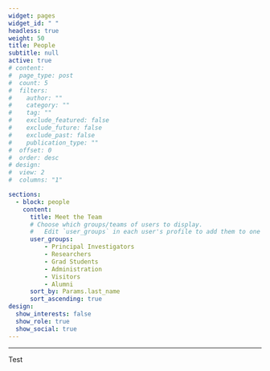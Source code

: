 ```yaml
---
widget: pages
widget_id: " "
headless: true
weight: 50
title: People
subtitle: null
active: true
# content:
#  page_type: post
#  count: 5
#  filters:
#    author: ""
#    category: ""
#    tag: ""
#    exclude_featured: false
#    exclude_future: false
#    exclude_past: false
#    publication_type: ""
#  offset: 0
#  order: desc
# design:
#  view: 2
#  columns: "1"

sections:
  - block: people
    content:
      title: Meet the Team
      # Choose which groups/teams of users to display.
      #   Edit `user_groups` in each user's profile to add them to one or more of these groups.
      user_groups:
          - Principal Investigators
          - Researchers
          - Grad Students
          - Administration
          - Visitors
          - Alumni
      sort_by: Params.last_name
      sort_ascending: true
design:
  show_interests: false
  show_role: true
  show_social: true
---
```

---
<!--StartFragment-->

T﻿est

<!--EndFragment-->

